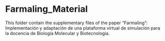 # Farmaling_Material
This folder contain the supplementary files of the paper “Farmaling”: Implementación y adaptación de una plataforma virtual de simulación para la docencia de Biología Molecular y Biotecnología. 
